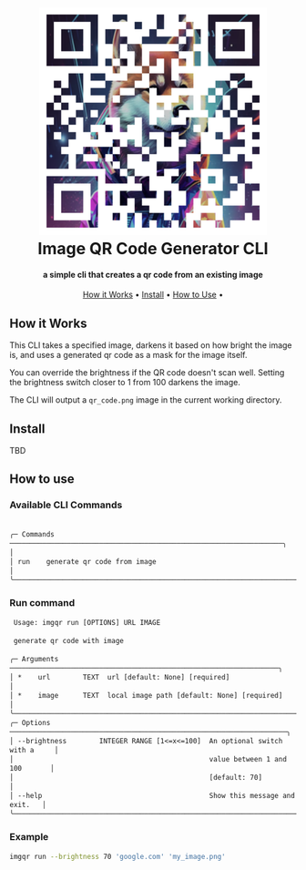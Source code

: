 <h1 align="center">
  <br>
  <img src="docs/example.png" alt="image qr code cli" width="400"/>
  <br>
  Image QR Code Generator CLI
  <br>
</h1>

<h4 align="center">a simple cli that creates a qr code from an existing image</h4>

<p align="center">
  <a href="#how-it-works">How it Works</a> •
  <a href="#install">Install</a> •
  <a href="#how-to-use">How to Use</a> •
</p>

## How it Works

This CLI takes a specified image, darkens it based on how bright the image is, and uses a generated qr code as a mask for the image itself.

You can override the brightness if the QR code doesn't scan well. Setting the brightness switch closer to 1 from 100 darkens the image.

The CLI will output a `qr_code.png` image in the current working directory.

## Install

TBD

## How to use

### Available CLI Commands

```

╭─ Commands ───────────────────────────────────────────────────────────────────╮                                                                         │
│ run    generate qr code from image                                           │
╰──────────────────────────────────────────────────────────────────────────────╯

```

### Run command

```
 Usage: imgqr run [OPTIONS] URL IMAGE

 generate qr code with image

╭─ Arguments ──────────────────────────────────────────────────────────────────╮
│ *    url        TEXT  url [default: None] [required]                         │
│ *    image      TEXT  local image path [default: None] [required]            │
╰──────────────────────────────────────────────────────────────────────────────╯
╭─ Options ────────────────────────────────────────────────────────────────────╮
│ --brightness        INTEGER RANGE [1<=x<=100]  An optional switch with a     │
│                                                value between 1 and 100       │
│                                                [default: 70]                 │
│ --help                                         Show this message and exit.   │
╰──────────────────────────────────────────────────────────────────────────────╯
```

### Example

```bash
imgqr run --brightness 70 'google.com' 'my_image.png'
```
